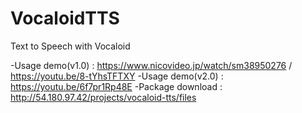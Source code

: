 # VocaloidTTS
Text to Speech with Vocaloid

-Usage demo(v1.0) : https://www.nicovideo.jp/watch/sm38950276  /  https://youtu.be/8-tYhsTFTXY
-Usage demo(v2.0) : https://youtu.be/6f7pr1Rp48E
-Package download : http://54.180.97.42/projects/vocaloid-tts/files
